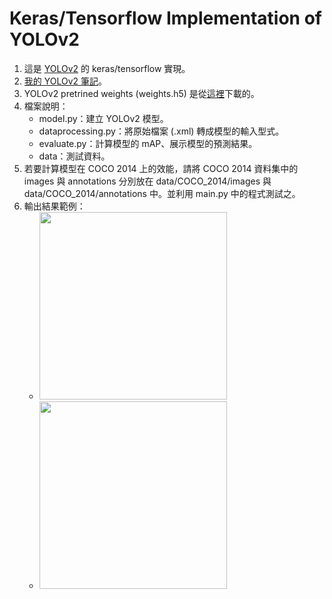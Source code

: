# Keras/Tensorflow Implementation of YOLOv2

1. 這是 [YOLOv2](https://arxiv.org/abs/1612.08242) 的 keras/tensorflow 實現。
2. [我的 YOLOv2 筆記](https://docs.google.com/document/d/1AVYrpEHitYIbPsDnhhdpOoQoKsceGuzfKxVUy15F7MQ/edit)。
3. YOLOv2 pretrined weights (weights.h5) 是從[這裡](https://drive.google.com/drive/folders/1WjjuImQB0WbweNsbMcaOWSdqVFCKayS3)下載的。
4. 檔案說明：
   * model.py：建立 YOLOv2 模型。
   * dataprocessing.py：將原始檔案 (.xml) 轉成模型的輸入型式。
   * evaluate.py：計算模型的 mAP、展示模型的預測結果。
   * data：測試資料。
5. 若要計算模型在 COCO 2014 上的效能，請將 COCO 2014 資料集中的 images 與 annotations 分別放在 data/COCO_2014/images 與 data/COCO_2014/annotations 中。並利用 main.py 中的程式測試之。
6. 輸出結果範例：
   * <img src="https://i.imgur.com/nCmkDD6.png" width="300" height="300">
   * <img src="https://i.imgur.com/Voh6jSW.png" width="300" height="300">

